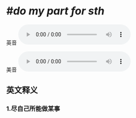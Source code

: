 # ***\#do my part for sth*** 
英音
<audio src="./media/do my part for sth1_AAC.aac" controls="controls"></audio>

美音
<audio src="./media/do my part for sth2_AAC.aac" controls="controls"></audio>



  

英文释义
---
### 1.**尽自己所能做某事**  


